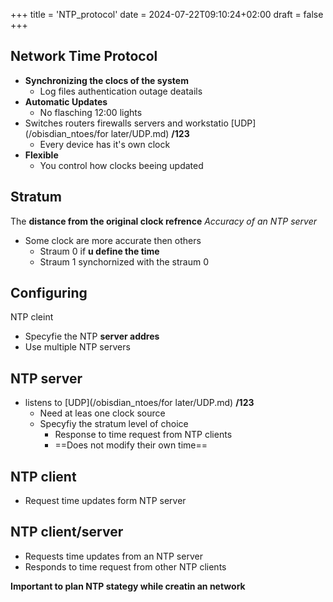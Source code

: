 +++
title = 'NTP_protocol'
date = 2024-07-22T09:10:24+02:00
draft = false
+++
## Network Time Protocol

- **Synchronizing the clocs of the system**
	- Log files authentication outage deatails 
- **Automatic Updates** 
	- No flasching 12:00 lights  
- Switches routers firewalls servers and workstatio [UDP](/obisdian_ntoes/for later/UDP.md) **/123**
	- Every device has it's own clock 
- **Flexible** 
	- You control how clocks beeing updated 


## Stratum  
The **distance from the original clock refrence** 
*Accuracy of an NTP server* 
- Some clock are more accurate then others 
	- Straum 0 if **u define the time**
	- Straum 1 synchornized with the straum 0 


## Configuring 
NTP cleint 
- Specyfie the NTP **server addres** 
- Use multiple NTP servers
## NTP server  

- listens to  [UDP](/obisdian_ntoes/for later/UDP.md) **/123** 
	- Need at leas one clock source 
	- Specyfiy the stratum level of choice 
		- Response to time request from NTP clients 
		- ==Does not modify their own time==

## NTP client
- Request time updates form NTP server


## NTP client/server

- Requests time updates from an NTP server 
- Responds to time request from other NTP clients 


**Important to plan NTP stategy while creatin an network**



